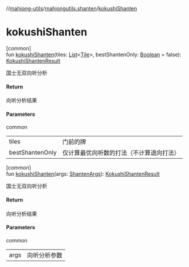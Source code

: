 //[mahjong-utils](../../index.md)/[mahjongutils.shanten](index.md)/[kokushiShanten](kokushi-shanten.md)

# kokushiShanten

[common]\
fun [kokushiShanten](kokushi-shanten.md)(tiles: [List](https://kotlinlang.org/api/latest/jvm/stdlib/kotlin.collections/-list/index.html)&lt;[Tile](../mahjongutils.models/-tile/index.md)&gt;, bestShantenOnly: [Boolean](https://kotlinlang.org/api/latest/jvm/stdlib/kotlin/-boolean/index.html) = false): [KokushiShantenResult](-kokushi-shanten-result/index.md)

国士无双向听分析

#### Return

向听分析结果

#### Parameters

common

| | |
|---|---|
| tiles | 门前的牌 |
| bestShantenOnly | 仅计算最优向听数的打法（不计算退向打法） |

[common]\
fun [kokushiShanten](kokushi-shanten.md)(args: [ShantenArgs](-shanten-args/index.md)): [KokushiShantenResult](-kokushi-shanten-result/index.md)

国士无双向听分析

#### Return

向听分析结果

#### Parameters

common

| | |
|---|---|
| args | 向听分析参数 |
